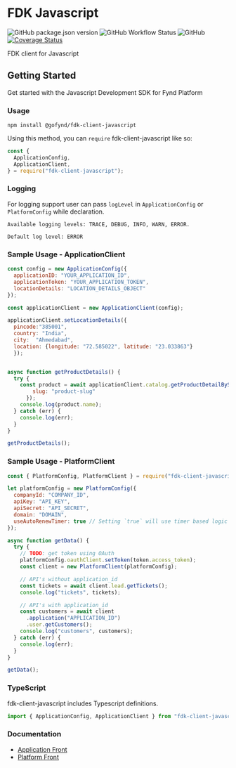# FDK Javascript

![GitHub package.json version](https://img.shields.io/github/package-json/v/gofynd/fdk-client-javascript?style=plastic)
![GitHub Workflow Status](https://img.shields.io/github/workflow/status/gofynd/fdk-client-javascript/Node.js%20CI?style=plastic)
![GitHub](https://img.shields.io/github/license/gofynd/fdk-client-javascript?style=plastic)
[![Coverage Status](https://coveralls.io/repos/github/gofynd/fdk-client-javascript/badge.svg)](https://coveralls.io/github/gofynd/fdk-client-javascript)

FDK client for Javascript

## Getting Started

Get started with the Javascript Development SDK for Fynd Platform

### Usage

```
npm install @gofynd/fdk-client-javascript
```

Using this method, you can `require` fdk-client-javascript like so:

```js
const {
  ApplicationConfig,
  ApplicationClient,
} = require("fdk-client-javascript");
```

### Logging

For logging support user can pass `logLevel` in `ApplicationConfig` or `PlatformConfig` while declaration.

```
Available logging levels: TRACE, DEBUG, INFO, WARN, ERROR.

Default log level: ERROR
```
### Sample Usage - ApplicationClient

```javascript
const config = new ApplicationConfig({
  applicationID: "YOUR_APPLICATION_ID",
  applicationToken: "YOUR_APPLICATION_TOKEN",
  locationDetails: "LOCATION_DETAILS_OBJECT"
});

const applicationClient = new ApplicationClient(config);

applicationClient.setLocationDetails({ 
  pincode:"385001",
  country: "India",
  city:  "Ahmedabad",
  location: {longitude: "72.585022", latitude: "23.033863"}
  });


async function getProductDetails() {
  try {
    const product = await applicationClient.catalog.getProductDetailBySlug({
        slug: "product-slug"
      });
    console.log(product.name);
  } catch (err) {
    console.log(err);
  }
}

getProductDetails();
```

### Sample Usage - PlatformClient

```javascript
const { PlatformConfig, PlatformClient } = require("fdk-client-javascript");

let platformConfig = new PlatformConfig({
  companyId: "COMPANY_ID",
  apiKey: "API_KEY", 
  apiSecret: "API_SECRET", 
  domain: "DOMAIN",
  useAutoRenewTimer: true // Setting `true` will use timer based logic to refresh the access token. With `false` will issue refresh token just before any api call when it is expired. 
});

async function getData() {
  try {
    // TODO: get token using OAuth
    platformConfig.oauthClient.setToken(token.access_token);
    const client = new PlatformClient(platformConfig);

    // API's without application_id
    const tickets = await client.lead.getTickets();
    console.log("tickets", tickets);

    // API's with application_id
    const customers = await client
      .application("APPLICATION_ID")
      .user.getCustomers();
    console.log("customers", customers);
  } catch (err) {
    console.log(err);
  }
}

getData();
```

### TypeScript

fdk-client-javascript includes Typescript definitions.

```typescript
import { ApplicationConfig, ApplicationClient } from "fdk-client-javascript";
```

### Documentation

- [Application Front](documentation/application/README.md)
- [Platform Front](documentation/platform/README.md)
